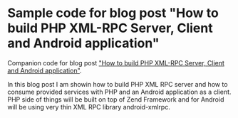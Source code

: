 Sample code for blog post "How to build PHP XML-RPC Server, Client and Android application"
============================

Companion code for blog post ["How to build PHP XML-RPC Server, Client and Android application"](http://www.codeforest.net/how-to-build-php-xml-rpc-server-client-and-android-app).

In this blog post I am showin how to build PHP XML RPC server and how to consume provided services with PHP and an Android application as a client. PHP side of things will be built on top of Zend Framework and for Android will be using very thin XML RPC library android-xmlrpc.